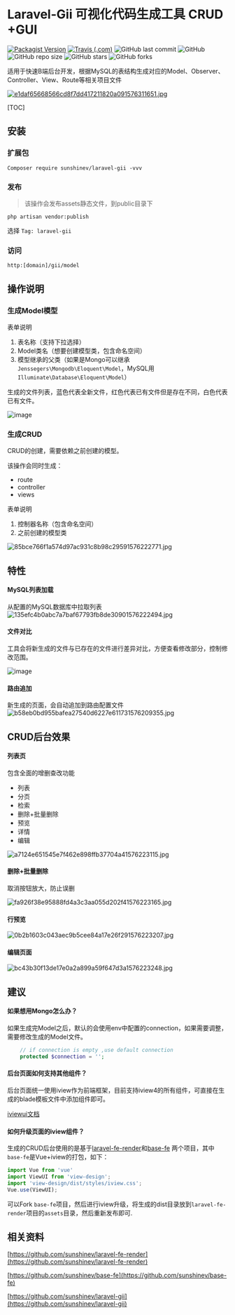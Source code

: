 # Laravel-Gii 可视化代码生成工具  CRUD +GUI 

[![Packagist Version](https://img.shields.io/packagist/v/sunshinev/laravel-gii)](https://packagist.org/packages/sunshinev/laravel-gii)
[![Travis (.com)](https://img.shields.io/travis/com/sunshinev/laravel-gii)](https://travis-ci.com/sunshinev/laravel-gii/)
![GitHub last commit](https://img.shields.io/github/last-commit/sunshinev/laravel-gii)
![GitHub](https://img.shields.io/github/license/sunshinev/laravel-gii)
![GitHub repo size](https://img.shields.io/github/repo-size/sunshinev/laravel-gii)
![GitHub stars](https://img.shields.io/github/stars/sunshinev/laravel-gii?style=social)
![GitHub forks](https://img.shields.io/github/forks/sunshinev/laravel-gii?style=social)

适用于快速B端后台开发，根据MySQL的表结构生成对应的Model、Observer、Controller、View、Route等相关项目文件

[![e1daf65668566cd8f7dd417211820a091576311651.jpg](https://github.com/sunshinev/remote_pics/raw/master/e1daf65668566cd8f7dd417211820a091576311651.jpg)](https://sunshinev.github.io/laravel-gii-home/index.html)

[TOC]

## 安装

### 扩展包

```
Composer require sunshinev/laravel-gii -vvv
```

### 发布
> 该操作会发布assets静态文件，到public目录下

```
php artisan vendor:publish
```
选择
`Tag: laravel-gii`


### 访问
`http:[domain]/gii/model`


## 操作说明

### 生成Model模型

表单说明

1. 表名称（支持下拉选择）
2. Model类名（想要创建模型类，包含命名空间）
3. 模型继承的父类（如果是Mongo可以继承`Jenssegers\Mongodb\Eloquent\Model`，MySQL用`Illuminate\Database\Eloquent\Model`）


生成的文件列表，蓝色代表全新文件，红色代表已有文件但是存在不同，白色代表已有文件。

![image](https://github.com/sunshinev/remote_pics/raw/master/laravel-gii/gii-model-preview.gif)



### 生成CRUD

CRUD的创建，需要依赖之前创建的模型。

该操作会同时生成：

- route
- controller
- views

表单说明

1. 控制器名称（包含命名空间）
2. 之前创建的模型类

![85bce766f1a574d97ac931c8b98c29591576222771.jpg](https://github.com/sunshinev/remote_pics/raw/master/85bce766f1a574d97ac931c8b98c29591576222771.jpg)

## 特性
#### MySQL列表加载
从配置的MySQL数据库中拉取列表
![135efc4b0abc7a7baf67793fb8de30901576222494.jpg](https://github.com/sunshinev/remote_pics/raw/master/135efc4b0abc7a7baf67793fb8de30901576222494.jpg)

#### 文件对比

工具会将新生成的文件与已存在的文件进行差异对比，方便查看修改部分，控制修改范围。

![image](https://github.com/sunshinev/remote_pics/raw/master/laravel-gii/gii-generate.gif)

#### 路由追加
新生成的页面，会自动追加到路由配置文件
![b58eb0bd955bafea27540d6227e611731576209355.jpg](https://github.com/sunshinev/remote_pics/raw/master/b58eb0bd955bafea27540d6227e611731576209355.jpg)


## CRUD后台效果

#### 列表页
包含全面的增删查改功能

- 列表
- 分页
- 检索
- 删除+批量删除
- 预览
- 详情
- 编辑

![a7124e651545e7f462e898ffb37704a41576223115.jpg](https://github.com/sunshinev/remote_pics/raw/master/a7124e651545e7f462e898ffb37704a41576223115.jpg)

#### 删除+批量删除
取消按钮放大，防止误删

![fa926f38e95888fd4a3c3aa055d202f41576223165.jpg](https://github.com/sunshinev/remote_pics/raw/master/fa926f38e95888fd4a3c3aa055d202f41576223165.jpg)


#### 行预览
![0b2b1603c043aec9b5cee84a17e26f291576223207.jpg](https://github.com/sunshinev/remote_pics/raw/master/0b2b1603c043aec9b5cee84a17e26f291576223207.jpg)


#### 编辑页面
![bc43b30f13de17e0a2a899a59f647d3a1576223248.jpg](https://github.com/sunshinev/remote_pics/raw/master/bc43b30f13de17e0a2a899a59f647d3a1576223248.jpg)


## 建议

#### 如果想用Mongo怎么办？
如果生成完Model之后，默认的会使用env中配置的connection，如果需要调整，需要修改生成的Model文件。
```php
    // if connection is empty ,use default connection
    protected $connection = '';
```

#### 后台页面如何支持其他组件？
后台页面统一使用iview作为前端框架，目前支持iview4的所有组件，可直接在生成的blade模板文件中添加组件即可。

[iviewui文档](https://www.iviewui.com/docs/introduce)

#### 如何升级页面的iview组件？
生成的CRUD后台使用的是基于[laravel-fe-render](https://github.com/sunshinev/laravel-fe-render)和[base-fe](https://github.com/sunshinev/base-fe) 两个项目，其中`base-fe`是Vue+iview的打包，如下：

```js
import Vue from 'vue'
import ViewUI from 'view-design';
import 'view-design/dist/styles/iview.css';
Vue.use(ViewUI);
```

可以Fork `base-fe`项目，然后进行iview升级，将生成的dist目录放到`laravel-fe-render`项目的`assets`目录，然后重新发布即可.



## 相关资料

[https://github.com/sunshinev/laravel-fe-render](https://github.com/sunshinev/laravel-fe-render) 

[https://github.com/sunshinev/base-fe](https://github.com/sunshinev/base-fe) 


[https://github.com/sunshinev/laravel-gii](https://github.com/sunshinev/laravel-gii)
